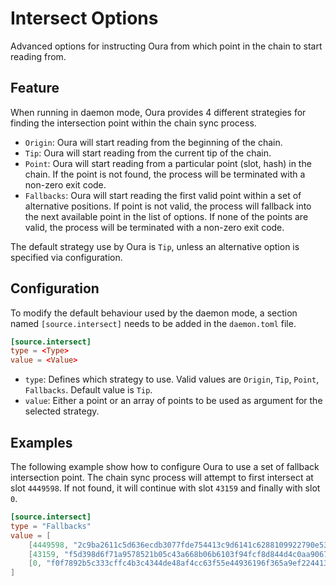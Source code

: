 # Intersect Options

Advanced options for instructing Oura from which point in the chain to start reading from.

## Feature

When running in daemon mode, Oura provides 4 different strategies for finding the intersection point within the chain sync process.

- `Origin`: Oura will start reading from the beginning of the chain.
- `Tip`: Oura will start reading from the current tip of the chain.
- `Point`: Oura will start reading from a particular point (slot, hash) in the chain. If the point is not found, the process will be terminated with a non-zero exit code.
- `Fallbacks`: Oura will start reading the first valid point within a set of alternative positions. If point is not valid, the process will fallback into the next available point in the list of options. If none of the points are valid, the process will be terminated with a non-zero exit code.

The default strategy use by Oura is `Tip`, unless an alternative option is specified via configuration.

## Configuration

To modify the default behaviour used by the daemon mode, a section named `[source.intersect]` needs to be added in the `daemon.toml` file.

```toml
[source.intersect]
type = <Type>
value = <Value>
```

- `type`: Defines which strategy to use. Valid values are `Origin`, `Tip`, `Point`, `Fallbacks`. Default value is `Tip`.
- `value`: Either a point or an array of points to be used as argument for the selected strategy.

## Examples

The following example show how to configure Oura to use a set of fallback intersection point. The chain sync process will attempt to first intersect at slot `4449598`. If not found, it will continue with slot `43159` and finally with slot `0`.

```toml
[source.intersect]
type = "Fallbacks"
value = [
    [4449598, "2c9ba2611c5d636ecdb3077fde754413c9d6141c6288109922790e53bbb938b5"],
    [43159, "f5d398d6f71a9578521b05c43a668b06b6103f94fcf8d844d4c0aa906704b7a6"],
    [0, "f0f7892b5c333cffc4b3c4344de48af4cc63f55e44936196f365a9ef2244134f"],
]
```
